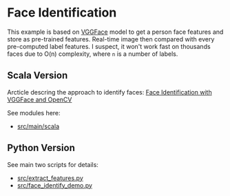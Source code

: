 # Face Identification

This example is based on [VGGFace](https://github.com/rcmalli/keras-vggface) model to get a person face features and store as pre-trained features. 
Real-time image then compared with every pre-computed label features. I suspect, it won't work
fast on thousands faces due to O(n) complexity, where `n` is a number of labels.

## Scala Version

Arcticle descring the approach to identify faces: [Face Identification with VGGFace and OpenCV](https://novakov-alexey.github.io/face-identification/)

See modules here:

- [src/main/scala](src/main/scala)

## Python Version
See main two scripts for details:

-   [src/extract_features.py](src/extract_features.py)
-   [src/face_identify_demo.py](src/face_identify_demo.py)
